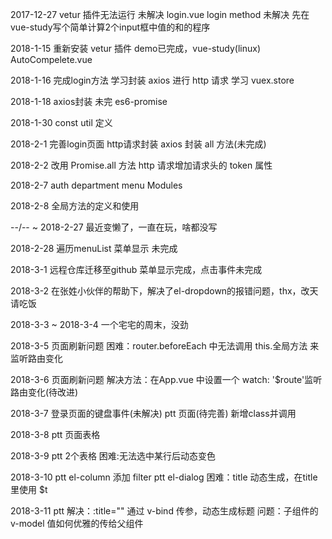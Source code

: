 2017-12-27
	vetur 插件无法运行 未解决
	login.vue login method 未解决 先在vue-study写个简单计算2个input框中值的和的程序

2018-1-15
	重新安装 vetur 插件
	demo已完成，vue-study(linux) AutoCompelete.vue

2018-1-16
	完成login方法
	学习封装 axios 进行 http 请求
	学习 vuex.store 

2018-1-18
	axios封装 未完 es6-promise

2018-1-30
	const util 定义

2018-2-1
	完善login页面
	http请求封装
	axios 封装 all 方法(未完成)

2018-2-2
	改用 Promise.all 方法
	http 请求增加请求头的 token 属性

2018-2-7
	auth department menu Modules

2018-2-8
	全局方法的定义和使用

--/-- ~ 2018-2-27
	最近变懒了，一直在玩，啥都没写

2018-2-28
	遍历menuList 菜单显示 未完成

2018-3-1
	远程仓库迁移至github
	菜单显示完成，点击事件未完成

2018-3-2
	在张姓小伙伴的帮助下，解决了el-dropdown的报错问题，thx，改天请吃饭

2018-3-3 ~ 2018-3-4
	一个宅宅的周末，没劲

2018-3-5
	页面刷新问题 困难：router.beforeEach 中无法调用 this.全局方法 来监听路由变化

2018-3-6
	页面刷新问题 解决方法：在App.vue 中设置一个 watch: '$route'监听路由变化(待改进)

2018-3-7
	登录页面的键盘事件(未解决)
	ptt 页面(待完善) 新增class并调用

2018-3-8
	ptt 页面表格

2018-3-9
	ptt 2个表格 困难:无法选中某行后动态变色

2018-3-10
	ptt el-column 添加 filter
	ptt el-dialog 困难：title 动态生成，在title 里使用 $t

2018-3-11
	ptt 解决：:title="" 通过 v-bind 传参，动态生成标题
		问题：子组件的 v-model 值如何优雅的传给父组件
